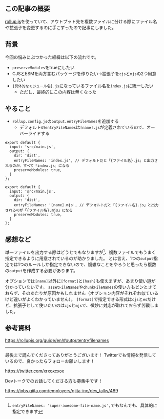 <!--
title:   rollup.jsでpreserveModulesを有効にしつつファイル名や拡張子を変える
tags:    rollup.js,tips
-->
## この記事の概要

[rollup.js](https://rollupjs.org/guide/en/)を使っていて、アウトプット先を複数ファイルに分ける際にファイル名や拡張子を変更するのに手こずったので記事にしました。

## 背景

今回の悩みにぶつかった経緯は以下の流れです。

- `preserveModules`をtrueにしたい
- CJSとESMを両方含むパッケージを作りたい→拡張子を`cjs`と`mjs`の2つ用意したい
- `{具体的なモジュール名}.js`になっているファイル名を`index.js`に統一したい
    - ただし、最終的にこの内容は無くなった

## やること

- `rollup.config.js`の`output.entryFileNames`を追加する
    - デフォルトの`entryFileNames`は`[name].js`が定義されているので、オーバーライドする

```javascript:名前を変えたいときの例
export default {
  input: 'src/main.js',
  output: {
    dir: 'dist',
    entryFileNames: 'index.js', // デフォルトだと「{ファイル名}.js」と出力されるのが、すべて「index.js」になる
    preserveModules: true,
  }
};
```

```javascript:拡張子を変えたいときの例
export default {
  input: 'src/main.js',
  output: {
    dir: 'dist',
    entryFileNames: '[name].mjs', // デフォルトだと「{ファイル名}.js」と出力されるのが「{ファイル名}.mjs」になる
    preserveModules: true,
  }
};
```

## 感想など

単一ファイルを出力する際はどうとでもなりますが[^1]、複数ファイルでもうまく指定できるように用意されているのが助かりました。
とは言え、1つの`output`指定では1つのルールしか指定できないので、複雑なことをやろうと思ったら複数の`output`を作成する必要があります。

[^1]: `entryFileNames: 'super-awesome-file-name.js',`でもなんでも、具体的に指定できます

オプションでは`[name]`以外に`[format]`と`[hash]`も使えますが、あまり使い道が分かっていないです。
`assetFileNames`や`chunkFileNames`の使い方もピンときておらず、そのあたりが原因かもしれません（オプション内容がそれぞれ似ているけど違いがよくわかっていません）。
`[format]`で指定できる形式は`cjs`と`es`だけど、拡張子として使いたいのは`cjs`と`mjs`で、微妙に対応が取れておらず苦戦しました。

## 参考資料

https://rollupjs.org/guide/en/#outputentryfilenames

---

最後まで読んでくださってありがとうございます！
Twitterでも情報を発信しているので、良かったらフォローお願いします！

https://twitter.com/xrxoxcxox

Devトークでのお話してくださる方も募集中です！

https://jobs.qiita.com/employers/qiita-inc/dev_talks/489
